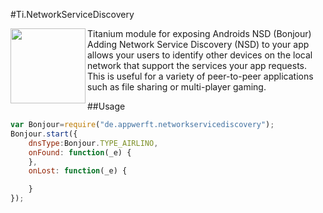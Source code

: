 #Ti.NetworkServiceDiscovery

Titanium module for exposing Androids NSD (Bonjour)
<img src="http://screenshots.en.sftcdn.net/en/scrn/79000/79553/bonjour-6.jpg" width="120" align="left"/>Adding Network Service Discovery (NSD) to your app allows your users to identify other devices on the local network that support the services your app requests. This is useful for a variety of peer-to-peer applications such as file sharing or multi-player gaming.

##Usage
```javascript
var Bonjour=require("de.appwerft.networkservicediscovery");
Bonjour.start({
    dnsType:Bonjour.TYPE_AIRLINO,
    onFound: function(_e) {
    },
    onLost: function(_e) {

    }
});

```